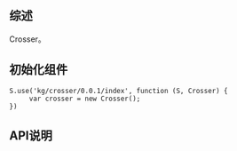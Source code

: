 ## 综述

Crosser。

## 初始化组件
		
    S.use('kg/crosser/0.0.1/index', function (S, Crosser) {
         var crosser = new Crosser();
    })

## API说明
